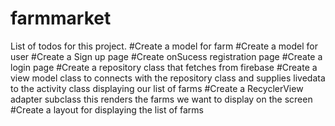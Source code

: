 # farmmarket
List of todos for this project.
#Create a model for farm
#Create a model for user
#Create a Sign up page
#Create onSucess registration page
#Create a login page
#Create a repository class that fetches from firebase
#Create a view model class to connects with the repository class and supplies livedata to the activity class displaying our list of farms
#Create a RecyclerView adapter subclass this renders the farms we want to display on the screen
#Create a layout for displaying the list of farms
